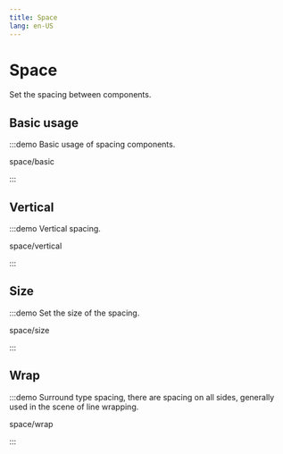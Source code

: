 ```yaml
---
title: Space
lang: en-US
---
```


# Space

Set the spacing between components.

## Basic usage

:::demo Basic usage of spacing components.

space/basic

:::

## Vertical

:::demo Vertical spacing.

space/vertical

:::

## Size

:::demo Set the size of the spacing.

space/size

:::


## Wrap

:::demo Surround type spacing, there are spacing on all sides, generally used in the scene of line wrapping.

space/wrap

:::
